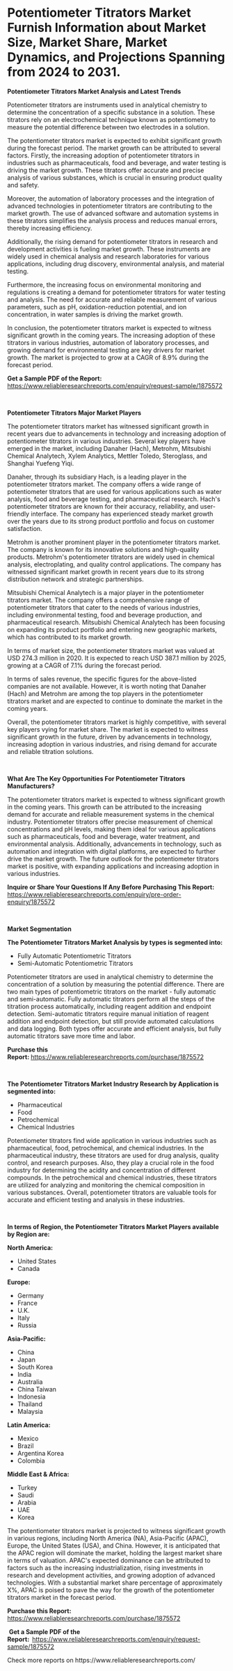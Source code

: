 <p><h1>Potentiometer Titrators Market Furnish Information about Market Size, Market Share, Market Dynamics, and Projections Spanning from 2024 to 2031.</h1></p><p><strong>Potentiometer Titrators Market Analysis and Latest Trends</strong></p>
<p><p>Potentiometer titrators are instruments used in analytical chemistry to determine the concentration of a specific substance in a solution. These titrators rely on an electrochemical technique known as potentiometry to measure the potential difference between two electrodes in a solution.</p><p>The potentiometer titrators market is expected to exhibit significant growth during the forecast period. The market growth can be attributed to several factors. Firstly, the increasing adoption of potentiometer titrators in industries such as pharmaceuticals, food and beverage, and water testing is driving the market growth. These titrators offer accurate and precise analysis of various substances, which is crucial in ensuring product quality and safety.</p><p>Moreover, the automation of laboratory processes and the integration of advanced technologies in potentiometer titrators are contributing to the market growth. The use of advanced software and automation systems in these titrators simplifies the analysis process and reduces manual errors, thereby increasing efficiency.</p><p>Additionally, the rising demand for potentiometer titrators in research and development activities is fueling market growth. These instruments are widely used in chemical analysis and research laboratories for various applications, including drug discovery, environmental analysis, and material testing.</p><p>Furthermore, the increasing focus on environmental monitoring and regulations is creating a demand for potentiometer titrators for water testing and analysis. The need for accurate and reliable measurement of various parameters, such as pH, oxidation-reduction potential, and ion concentration, in water samples is driving the market growth.</p><p>In conclusion, the potentiometer titrators market is expected to witness significant growth in the coming years. The increasing adoption of these titrators in various industries, automation of laboratory processes, and growing demand for environmental testing are key drivers for market growth. The market is projected to grow at a CAGR of 8.9% during the forecast period.</p></p>
<p><strong>Get a Sample PDF of the Report:&nbsp;</strong> <a href="https://www.reliableresearchreports.com/enquiry/request-sample/1875572">https://www.reliableresearchreports.com/enquiry/request-sample/1875572</a></p>
<p>&nbsp;</p>
<p><strong>Potentiometer Titrators Major Market Players</strong></p>
<p><p>The potentiometer titrators market has witnessed significant growth in recent years due to advancements in technology and increasing adoption of potentiometer titrators in various industries. Several key players have emerged in the market, including Danaher (Hach), Metrohm, Mitsubishi Chemical Analytech, Xylem Analytics, Mettler Toledo, Steroglass, and Shanghai Yuefeng Yiqi.</p><p>Danaher, through its subsidiary Hach, is a leading player in the potentiometer titrators market. The company offers a wide range of potentiometer titrators that are used for various applications such as water analysis, food and beverage testing, and pharmaceutical research. Hach's potentiometer titrators are known for their accuracy, reliability, and user-friendly interface. The company has experienced steady market growth over the years due to its strong product portfolio and focus on customer satisfaction.</p><p>Metrohm is another prominent player in the potentiometer titrators market. The company is known for its innovative solutions and high-quality products. Metrohm's potentiometer titrators are widely used in chemical analysis, electroplating, and quality control applications. The company has witnessed significant market growth in recent years due to its strong distribution network and strategic partnerships.</p><p>Mitsubishi Chemical Analytech is a major player in the potentiometer titrators market. The company offers a comprehensive range of potentiometer titrators that cater to the needs of various industries, including environmental testing, food and beverage production, and pharmaceutical research. Mitsubishi Chemical Analytech has been focusing on expanding its product portfolio and entering new geographic markets, which has contributed to its market growth.</p><p>In terms of market size, the potentiometer titrators market was valued at USD 274.3 million in 2020. It is expected to reach USD 387.1 million by 2025, growing at a CAGR of 7.1% during the forecast period.</p><p>In terms of sales revenue, the specific figures for the above-listed companies are not available. However, it is worth noting that Danaher (Hach) and Metrohm are among the top players in the potentiometer titrators market and are expected to continue to dominate the market in the coming years.</p><p>Overall, the potentiometer titrators market is highly competitive, with several key players vying for market share. The market is expected to witness significant growth in the future, driven by advancements in technology, increasing adoption in various industries, and rising demand for accurate and reliable titration solutions.</p></p>
<p>&nbsp;</p>
<p><strong>What Are The Key Opportunities For Potentiometer Titrators Manufacturers?</strong></p>
<p><p>The potentiometer titrators market is expected to witness significant growth in the coming years. This growth can be attributed to the increasing demand for accurate and reliable measurement systems in the chemical industry. Potentiometer titrators offer precise measurement of chemical concentrations and pH levels, making them ideal for various applications such as pharmaceuticals, food and beverage, water treatment, and environmental analysis. Additionally, advancements in technology, such as automation and integration with digital platforms, are expected to further drive the market growth. The future outlook for the potentiometer titrators market is positive, with expanding applications and increasing adoption in various industries.</p></p>
<p><strong>Inquire or Share Your Questions If Any Before Purchasing This Report:</strong> <a href="https://www.reliableresearchreports.com/enquiry/pre-order-enquiry/1875572">https://www.reliableresearchreports.com/enquiry/pre-order-enquiry/1875572</a></p>
<p>&nbsp;</p>
<p><strong>Market Segmentation</strong></p>
<p><strong>The Potentiometer Titrators Market Analysis by types is segmented into:</strong></p>
<p><ul><li>Fully Automatic Potentiometric Titrators</li><li>Semi-Automatic Potentiometric Titrators</li></ul></p>
<p><p>Potentiometer titrators are used in analytical chemistry to determine the concentration of a solution by measuring the potential difference. There are two main types of potentiometric titrators on the market - fully automatic and semi-automatic. Fully automatic titrators perform all the steps of the titration process automatically, including reagent addition and endpoint detection. Semi-automatic titrators require manual initiation of reagent addition and endpoint detection, but still provide automated calculations and data logging. Both types offer accurate and efficient analysis, but fully automatic titrators save more time and labor.</p></p>
<p><strong>Purchase this Report:&nbsp;</strong><a href="https://www.reliableresearchreports.com/purchase/1875572">https://www.reliableresearchreports.com/purchase/1875572</a></p>
<p>&nbsp;</p>
<p><strong>The Potentiometer Titrators Market Industry Research by Application is segmented into:</strong></p>
<p><ul><li>Pharmaceutical</li><li>Food</li><li>Petrochemical</li><li>Chemical Industries</li></ul></p>
<p><p>Potentiometer titrators find wide application in various industries such as pharmaceutical, food, petrochemical, and chemical industries. In the pharmaceutical industry, these titrators are used for drug analysis, quality control, and research purposes. Also, they play a crucial role in the food industry for determining the acidity and concentration of different compounds. In the petrochemical and chemical industries, these titrators are utilized for analyzing and monitoring the chemical composition in various substances. Overall, potentiometer titrators are valuable tools for accurate and efficient testing and analysis in these industries.</p></p>
<p>&nbsp;</p>
<p><strong>In terms of Region, the Potentiometer Titrators Market Players available by Region are:</strong></p>
<p>
    <p> <strong> North America: </strong>
        <ul>
            <li>United States</li>
            <li>Canada</li>
        </ul>
        </p> 
    <p> <strong> Europe: </strong>
        <ul>
            <li>Germany</li>
            <li>France</li>
            <li>U.K.</li>
            <li>Italy</li>
            <li>Russia</li>
        </ul>
        </p> 
    <p> <strong> Asia-Pacific: </strong>
        <ul>
            <li>China</li>
            <li>Japan</li>
            <li>South Korea</li>
            <li>India</li>
            <li>Australia</li>
            <li>China Taiwan</li>
            <li>Indonesia</li>
            <li>Thailand</li>
            <li>Malaysia</li>
        </ul>
        </p> 
    <p> <strong> Latin America: </strong>
        <ul>
            <li>Mexico</li>
            <li>Brazil</li>
            <li>Argentina Korea</li>
            <li>Colombia</li>
        </ul>
        </p> 
    <p> <strong> Middle East & Africa: </strong>
        <ul>
            <li>Turkey</li>
            <li>Saudi</li>
            <li>Arabia</li>
            <li>UAE</li>
            <li>Korea</li>
        </ul>
    </p>
    </p>
<p><p>The potentiometer titrators market is projected to witness significant growth in various regions, including North America (NA), Asia-Pacific (APAC), Europe, the United States (USA), and China. However, it is anticipated that the APAC region will dominate the market, holding the largest market share in terms of valuation. APAC's expected dominance can be attributed to factors such as the increasing industrialization, rising investments in research and development activities, and growing adoption of advanced technologies. With a substantial market share percentage of approximately X%, APAC is poised to pave the way for the growth of the potentiometer titrators market in the forecast period.</p></p>
<p><strong>Purchase this Report: </strong><a href="https://www.reliableresearchreports.com/purchase/1875572">https://www.reliableresearchreports.com/purchase/1875572</a></p>
<p>&nbsp;<strong>Get a Sample PDF of the Report:&nbsp;&nbsp;</strong><a href="https://www.reliableresearchreports.com/enquiry/request-sample/1875572">https://www.reliableresearchreports.com/enquiry/request-sample/1875572</a></p>
<p><strong></strong></p>
<p>Check more reports on https://www.reliableresearchreports.com/</p>